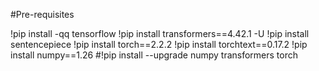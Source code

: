 #Pre-requisites

!pip install -qq tensorflow
!pip install transformers==4.42.1 -U
!pip install sentencepiece
!pip install torch==2.2.2
!pip install torchtext==0.17.2
!pip install numpy==1.26
#!pip install --upgrade numpy transformers torch
